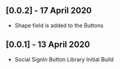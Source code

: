 ## [0.0.2] - 17 April 2020

* Shape field is added to the  Buttons

## [0.0.1] - 13 April 2020

* Social SignIn Button Library Initial Build
